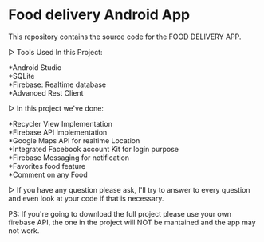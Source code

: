 # Food delivery Android App

This repository contains the source code for the FOOD DELIVERY APP.

▷ Tools Used In this Project:</br>

 *Android Studio</br>
 *SQLite</br>
 *Firebase: Realtime database</br>
 *Advanced Rest Client</br>


▷ In this project we've done:

 *Recycler View Implementation</br>
 *Firebase API implementation</br>
 *Google Maps API for realtime Location</br>
 *Integrated Facebook account Kit for login purpose</br>
 *Firebase Messaging for notification</br>
 *Favorites food feature</br>
 *Comment on any Food</br>


▷ If you have any question please ask, I'll try to answer to every question and even look at your code if that is necessary.

PS: If you're going to download the full project please use your own firebase API, the one in the project will NOT be mantained and the app may not work.
